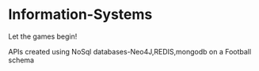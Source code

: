 # Information-Systems


Let the games begin!

APIs created using NoSql databases-Neo4J,REDIS,mongodb on a Football schema

